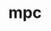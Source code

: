 ---
title: "mpc"
layout: cache
categories: [package, v0.18.1]
meta: {"versions": ["1.1.0", "1.2.1"], "compilers": ["gcc@=7.3.1", "gcc@=7.5.0"], "oss": ["amzn2", "ubuntu18.04"], "platforms": ["linux"], "targets": ["aarch64", "graviton2", "x86_64", "x86_64_v3", "x86_64_v4"], "stacks": ["aws-ahug", "aws-ahug-aarch64", "aws-isc", "aws-isc-aarch64", "root", "tutorial"], "num_specs": 5, "num_specs_by_stack": {"root": 5, "aws-isc-aarch64": 2, "aws-ahug-aarch64": 2, "aws-ahug": 2, "aws-isc": 2, "tutorial": 1}}
spec_details: [{"hash": "7lev3gvwekf2wiyunbliud7clu3jh6zo", "compiler": "gcc@=7.3.1", "versions": ["1.2.1"], "os": "amzn2", "platform": "linux", "target": "aarch64", "variants": ["libs=shared,static"], "stacks": ["root", "aws-isc-aarch64", "aws-ahug-aarch64"], "size": "-", "tarball": "https://binaries.spack.io/releases/v0.18.1/build_cache/linux-amzn2-aarch64/gcc-7.3.1/mpc-1.2.1/linux-amzn2-aarch64-gcc-7.3.1-mpc-1.2.1-7lev3gvwekf2wiyunbliud7clu3jh6zo.spack"}, {"hash": "qq6j23crkh4dmlhjikvi5aaz37vpxkzm", "compiler": "gcc@=7.3.1", "versions": ["1.2.1"], "os": "amzn2", "platform": "linux", "target": "x86_64_v3", "variants": ["libs=shared,static"], "stacks": ["aws-ahug", "root", "aws-isc"], "size": "-", "tarball": "https://binaries.spack.io/releases/v0.18.1/build_cache/linux-amzn2-x86_64_v3/gcc-7.3.1/mpc-1.2.1/linux-amzn2-x86_64_v3-gcc-7.3.1-mpc-1.2.1-qq6j23crkh4dmlhjikvi5aaz37vpxkzm.spack"}, {"hash": "52mmiq2a6zm4gictyqxfd5ctcuakddum", "compiler": "gcc@=7.3.1", "versions": ["1.2.1"], "os": "amzn2", "platform": "linux", "target": "x86_64_v4", "variants": ["libs=shared,static"], "stacks": ["aws-ahug", "root", "aws-isc"], "size": "-", "tarball": "https://binaries.spack.io/releases/v0.18.1/build_cache/linux-amzn2-x86_64_v4/gcc-7.3.1/mpc-1.2.1/linux-amzn2-x86_64_v4-gcc-7.3.1-mpc-1.2.1-52mmiq2a6zm4gictyqxfd5ctcuakddum.spack"}, {"hash": "lmcyfxqrg6f3s4uexhxifsdgcnlg2fn6", "compiler": "gcc@=7.5.0", "versions": ["1.1.0"], "os": "ubuntu18.04", "platform": "linux", "target": "x86_64", "variants": ["libs=shared,static"], "stacks": ["tutorial", "root"], "size": "-", "tarball": "https://binaries.spack.io/releases/v0.18.1/build_cache/linux-ubuntu18.04-x86_64/gcc-7.5.0/mpc-1.1.0/linux-ubuntu18.04-x86_64-gcc-7.5.0-mpc-1.1.0-lmcyfxqrg6f3s4uexhxifsdgcnlg2fn6.spack"}, {"hash": "b7bo3cj4xuoqq42moaqpuxyiqnomhfsd", "compiler": "gcc@=7.3.1", "versions": ["1.2.1"], "os": "amzn2", "platform": "linux", "target": "graviton2", "variants": ["libs=shared,static"], "stacks": ["root", "aws-isc-aarch64", "aws-ahug-aarch64"], "size": "-", "tarball": "https://binaries.spack.io/releases/v0.18.1/build_cache/linux-amzn2-graviton2/gcc-7.3.1/mpc-1.2.1/linux-amzn2-graviton2-gcc-7.3.1-mpc-1.2.1-b7bo3cj4xuoqq42moaqpuxyiqnomhfsd.spack"}]
---